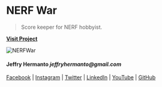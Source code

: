 # NERF War

> Score keeper for NERF hobbyist.

**[Visit Project](https://jeffryhermanto.github.io/NERFWar/)**

![NERFWar](http://jhproject.id/images/portfolio/NERFWar.png)

#### Jeffry Hermanto _jeffryhermanto@gmail.com_

[Facebook](https://www.facebook.com/jeffryhermanto) |
[Instagram](https://www.instagram.com/jeffryhermanto) |
[Twitter](https://www.twitter.com/jeffryhermanto) |
[LinkedIn](https://www.linkedin.com/in/jeffryhermanto) |
[YouTube](https://www.youtube.com/jeffryhermanto) |
[GitHub](https://github.com/jeffryhermanto)

